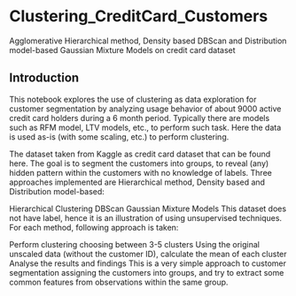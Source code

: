 # Clustering_CreditCard_Customers
Agglomerative Hierarchical method, Density based DBScan and Distribution model-based Gaussian Mixture Models on credit card dataset

## Introduction
This notebook explores the use of clustering as data exploration for customer segmentation by analyzing usage behavior of about 9000 active credit card holders during a 6 month period. Typically there are models such as RFM model, LTV models, etc., to perform such task. Here the data is used as-is (with some scaling, etc.) to perform clustering.

The dataset taken from Kaggle as credit card dataset that can be found here. The goal is to segment the customers into groups, to reveal (any) hidden pattern within the customers with no knowledge of labels.
Three approaches implemented are Hierarchical method, Density based and Distribution model-based:

Hierarchical Clustering
DBScan
Gaussian Mixture Models
This dataset does not have label, hence it is an illustration of using unsupervised techniques. For each method, following approach is taken:

Perform clustering choosing between 3-5 clusters
Using the original unscaled data (without the customer ID), calculate the mean of each cluster
Analyse the results and findings
This is a very simple approach to customer segmentation assigning the customers into groups, and try to extract some common features from observations within the same group.
